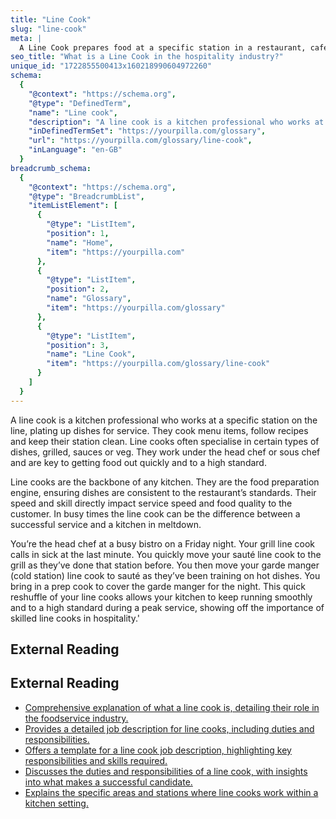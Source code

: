 ```yaml
---
title: "Line Cook"
slug: "line-cook"
meta: |
  A Line Cook prepares food at a specific station in a restaurant, café, or bar kitchen. Their role ensures efficient service and consistent quality.
seo_title: "What is a Line Cook in the hospitality industry?"
unique_id: "1722855500413x160218990604972260"
schema:
  {
    "@context": "https://schema.org",
    "@type": "DefinedTerm",
    "name": "Line cook",
    "description": "A line cook is a kitchen professional who works at a specific station on the line, plating up dishes, cooking menu items, following recipes, and keeping their station clean. They specialise in certain types of dishes and work under the head or sous chef to ensure food is prepared quickly and to high standards.",
    "inDefinedTermSet": "https://yourpilla.com/glossary",
    "url": "https://yourpilla.com/glossary/line-cook",
    "inLanguage": "en-GB"
  }
breadcrumb_schema:
  {
    "@context": "https://schema.org",
    "@type": "BreadcrumbList",
    "itemListElement": [
      {
        "@type": "ListItem",
        "position": 1,
        "name": "Home",
        "item": "https://yourpilla.com"
      },
      {
        "@type": "ListItem",
        "position": 2,
        "name": "Glossary",
        "item": "https://yourpilla.com/glossary"
      },
      {
        "@type": "ListItem",
        "position": 3,
        "name": "Line Cook",
        "item": "https://yourpilla.com/glossary/line-cook"
      }
    ]
  }
---
```


A line cook is a kitchen professional who works at a specific station on the line, plating up dishes for service. They cook menu items, follow recipes and keep their station clean. Line cooks often specialise in certain types of dishes, grilled, sauces or veg. They work under the head chef or sous chef and are key to getting food out quickly and to a high standard.

Line cooks are the backbone of any kitchen. They are the food preparation engine, ensuring dishes are consistent to the restaurant’s standards. Their speed and skill directly impact service speed and food quality to the customer. In busy times the line cook can be the difference between a successful service and a kitchen in meltdown.

You’re the head chef at a busy bistro on a Friday night. Your grill line cook calls in sick at the last minute. You quickly move your sauté line cook to the grill as they’ve done that station before. You then move your garde manger (cold station) line cook to sauté as they’ve been training on hot dishes. You bring in a prep cook to cover the garde manger for the night. This quick reshuffle of your line cooks allows your kitchen to keep running smoothly and to a high standard during a peak service, showing off the importance of skilled line cooks in hospitality.'

## External Reading



## External Reading

*   [Comprehensive explanation of what a line cook is, detailing their role in the foodservice industry.](https://www.webstaurantstore.com/blog/4158/what-is-a-line-cook.html?srsltid=AfmBOopk95ev3C4ZFIsd18f92I3msAGDf3F738jUcWc5ia51W89Q160H)
*   [Provides a detailed job description for line cooks, including duties and responsibilities.](https://resources.workable.com/line-cook-job-description)
*   [Offers a template for a line cook job description, highlighting key responsibilities and skills required.](https://hiring.monster.com/resources/job-descriptions/food-service/line-cook/)
*   [Discusses the duties and responsibilities of a line cook, with insights into what makes a successful candidate.](https://www.touchbistro.com/blog/what-to-look-for-in-a-line-cook/)
*   [Explains the specific areas and stations where line cooks work within a kitchen setting.](https://www.shiftnow.com/blog/what-is-a-line-cook)